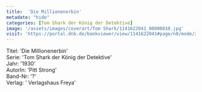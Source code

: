 ```yaml
---
title:  'Die Millionenerbin'
metadate: "hide"
categories: [Tom Shark der König der Detektive]
image: '/assets/images/coverart/Tom Shark/1141622041_00000010.jpg'
visit: 'https://portal.dnb.de/bookviewer/view/1141622041#page/n0/mode/2up'
---
```

Titel: 'Die Millionenerbin' <br>
Serie: 'Tom Shark der König der Detektive' <br>
Jahr: '1930' <br>
AutorIn: 'Pitt Strong' <br>
Band-Nr: '?' <br>
Verlag: ' Verlagshaus Freya'